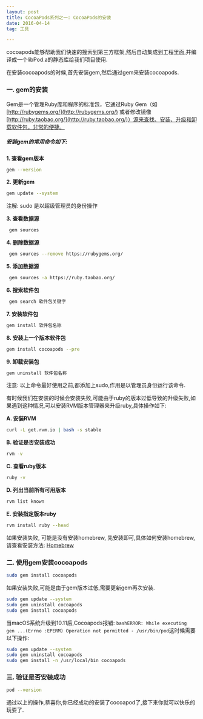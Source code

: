 ```yaml
---
layout: post
title: CocoaPods系列之一: CocoaPods的安装
date: 2016-04-14
tag: 工具

---
```

cocoapods能够帮助我们快速的搜索到第三方框架,然后自动集成到工程里面,并编译成一个libPod.a的静态库给我们项目使用.

在安装cocoapods的时候,首先安装gem,然后通过gem来安装cocoapods.

### 一. gem的安装

Gem是一个管理Ruby库和程序的标准包，它通过Ruby Gem（如 [http://rubygems.org/](http://rubygems.org/) 或者修改镜像[http://ruby.taobao.org/](http://ruby.taobao.org/)）源来查找、安装、升级和卸载软件包，非常的便捷。

##### 安装gem的常用命令如下:

<strong>1. 查看gem版本</strong>
	
```bash
gem --version	
```
<strong>2. 更新gem</strong>
 
```bash 
gem update --system
```
注解: sudo 是以超级管理员的身份操作
 
<strong>3. 查看数据源 </strong>
 
```bash
 gem sources

```
<strong> 4. 删除数据源</strong>
 
```bash
 gem sources --remove https://rubygems.org/
```
 
<strong>5. 添加数据源</strong>
 
```bash
 gem sources -a https://ruby.taobao.org/
```
<strong>6. 搜索软件包</strong>

```bash
 gem search 软件包关键字
```
 
<strong>7. 安装软件包</strong>
 
```bash
gem install 软件包名称
```
  
<strong>8. 安装上一个版本软件包</strong>

 ```bash
 gem install cocoapods --pre
 ```
<strong>9. 卸载安装包</strong>

```bash
gem uninstall 软件包名称
```
 
注意: 以上命令最好使用之前,都添加上sudo,作用是以管理员身份运行该命令.

有时候我们在安装的时候会安装失败,可能由于ruby的版本过低导致的升级失败,如果遇到这种情况,可以安装RVM版本管理器来升级ruby,具体操作如下:

<strong>A. 安装RVM</strong>

```bash
curl -L get.rvm.io | bash -s stable
```
<strong>B. 验证是否安装成功</strong>

```bash
rvm -v
```
<strong>C. 查看ruby版本</strong>

```bash
ruby -v
```
<strong>D. 列出当前所有可用版本</strong>

```bash
rvm list known
```
<strong>E. 安装指定版本ruby</strong>

```bash
rvm install ruby --head
```
如果安装失败, 可能是没有安装homebrew, 先安装即可,具体如何安装homebrew,请查看安装方法: [Homebrew](http://brew.sh/index_zh-cn.html)

### 二. 使用gem安装cocoapods

```bash
sudo gem install cocoapods
```
如果安装失败,可能是由于gem版本过低,需要更新gem再次安装.

```bash
sudo gem update --system
sudo gem uninstall cocoapods
sudo gem install cocoapods
```
当macOS系统升级到10.11后,Cocoapods报错: ```bashERROR: While executing gen ...(Errno
:EPERM) Operation not permitted - /usr/bin/pod```这时候需要以下操作:

```bash
sudo gem update --system
sudo gem uninstall cocoapods
sudo gem install -n /usr/local/bin cocoapods
```
### 三. 验证是否安装成功

```bash
pod --version
```

通过以上的操作,恭喜你,你已经成功的安装了cocoapod了,接下来你就可以快乐的玩耍了.

 
 
 
 
 
 
 
 
 
 
